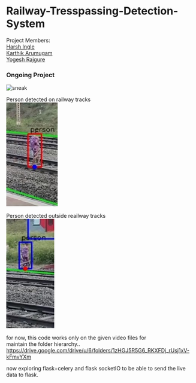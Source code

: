 # Railway-Tresspassing-Detection-System

Project Members: \
[Harsh Ingle](https://github.com/HarIn-Inc) \
[Karthik Arumugam](https://github.com/KarthikArumugam3) \
[Yogesh Rajgure](https://github.com/YogeshRajgure)


### Ongoing Project
![sneak ](static/videos/tresspassing_detection_v1.gif)

Person detected on railway tracks \
![](static/images/1_.jpg)

Person detected outside reailway tracks \
![](static/images/2_.jpg)

for now, this code works only on the given video files for \
maintain the folder hierarchy..
https://drive.google.com/drive/u/6/folders/1zHGJ5R5G6_RKXFDj_rUsj1xV-kFmvYXm

now exploring flask+celery and flask socketIO to be able to send the live data to flask.